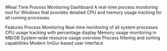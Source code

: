 #Real Time Process Monitoring Dashboard
A real-time process monitoring tool for Windows that provides detailed CPU and memory usage tracking for all running processes.

Features
Process Monitoring
Real-time monitoring of all system processes
CPU usage tracking with percentage display
Memory usage monitoring in MB/GB
System-wide resource usage overview
Process filtering and sorting capabilities
Modern ImGui-based user interface
